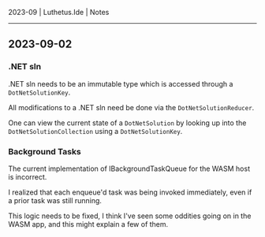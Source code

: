 2023-09 | Luthetus.Ide | Notes

---

## 2023-09-02

### .NET sln
.NET sln needs to be an immutable type
which is accessed through a `DotNetSolutionKey`.

All modifications to a .NET sln need be done via the `DotNetSolutionReducer`.

One can view the current state of a `DotNetSolution` by looking up into the `DotNetSolutionCollection` using a `DotNetSolutionKey`.

### Background Tasks
The current implementation of IBackgroundTaskQueue for the WASM host is incorrect.

I realized that each enqueue'd task was being invoked immediately, even if a prior task was still running.

This logic needs to be fixed, I think I've seen some oddities going on in the WASM app, and this might explain a few of them.